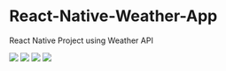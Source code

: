 # React-Native-Weather-App
React Native Project using Weather API


![](https://angular-firebase.peralstudio.com/assets/images/react-native-weather-app2.png)
![](https://angular-firebase.peralstudio.com/assets/images/react-native-weather-app3.png)
![](https://angular-firebase.peralstudio.com/assets/images/react-native-weather-app.png)
![](https://angular-firebase.peralstudio.com/assets/images/react-native-weather-app4.png)

